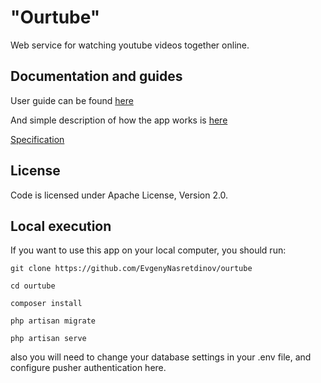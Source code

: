 "Ourtube"
============

Web service for watching youtube videos together online.


Documentation and guides
----------------

User guide can be found [here](https://github.com/EvgenyNasretdinov/ourtube/blob/master/txt/userguide.md)

And simple description of how the app works is [here](https://github.com/EvgenyNasretdinov/ourtube/blob/master/txt/programmerguide.md)

[Specification](https://github.com/EvgenyNasretdinov/ourtube/blob/master/txt/specification.md)

License
-------

Code is licensed under Apache License, Version 2.0.


Local execution
---------

If you want to use this app on your local computer,
you should run:

    git clone https://github.com/EvgenyNasretdinov/ourtube

    cd ourtube

    composer install

    php artisan migrate

    php artisan serve

also you will need to change your database settings in your .env file, and configure pusher authentication here.